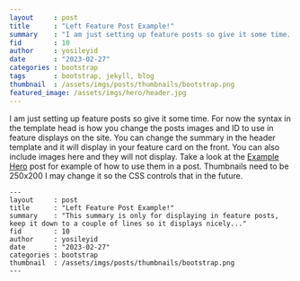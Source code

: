 ```yaml
---
layout     : post
title      : "Left Feature Post Example!"
summary    : "I am just setting up feature posts so give it some time. For now the syntax in the template head is how you change the posts images and ID to use in feature displays on the site."
fid        : 10
author     : yosileyid
date       : "2023-02-27"
categories : bootstrap
tags       : bootstrap, jekyll, blog
thumbnail  : /assets/imgs/posts/thumbnails/bootstrap.png
featured_image: /assets/imgs/hero/header.jpg
---
```


I am just setting up feature posts so give it some time. For now the syntax in the template head is how you change the posts images and ID to use in feature displays on the site. You can change the summary in the header template and it will display in your feature card on the front. You can also include images here and they will not display. Take a look at the [Example Hero]() post for example of how to use them in a post. Thumbnails need to be 250x200 I may change it so the CSS controls that in the future.
<!--more-->
```
---
layout     : post
title      : "Left Feature Post Example!"
summary    : "This summary is only for displaying in feature posts, keep it down to a couple of lines so it displays nicely..."
fid        : 10
author     : yosileyid
date       : "2023-02-27"
categories : bootstrap
thumbnail  : /assets/imgs/posts/thumbnails/bootstrap.png
---
```